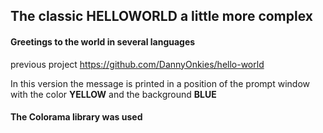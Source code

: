 ## The classic HELLOWORLD a little more complex
####  Greetings to the world in several languages

previous project https://github.com/DannyOnkies/hello-world

In this version the message is printed in a position of the prompt window 
with the color **YELLOW** and the background **BLUE**

#### The Colorama library was used
